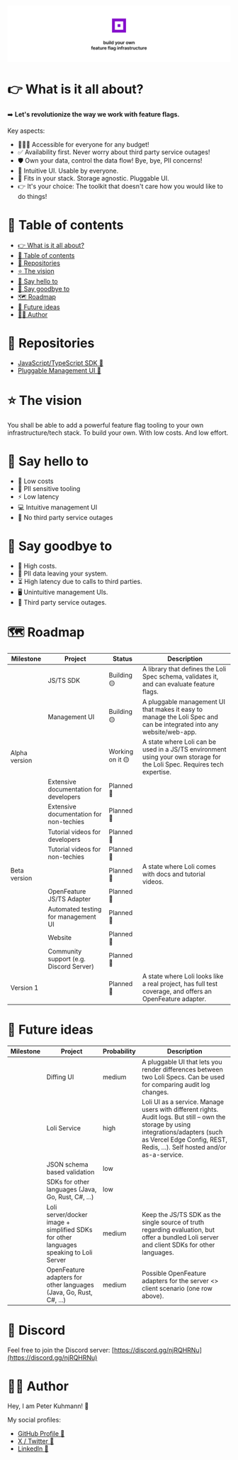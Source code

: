 ![Banner saying: build your own feature flag infrastructure](/profile/assets/banner.jpg)

# 👉 What is it all about?

➡️ **Let's revolutionize the way we work with feature flags.**

Key aspects:

- 👨‍👩‍👧 Accessible for everyone for any budget!
- ✅ Availability first. Never worry about third party service outages!
- 🛡️ Own your data, control the data flow! Bye, bye, PII concerns!
- 💎 Intuitive UI. Usable by everyone.
- 🧩 Fits in your stack. Storage agnostic. Pluggable UI.
- 👉 It's your choice: The toolkit that doesn't care how you would like to do things!

# 📖 Table of contents

<!-- TOC -->
* [👉 What is it all about?](#-what-is-it-all-about)
* [📖 Table of contents](#-table-of-contents)
* [📂️ Repositories](#-repositories)
* [⭐️ The vision](#-the-vision)
* [🤩 Say hello to](#-say-hello-to)
* [👋 Say goodbye to](#-say-goodbye-to)
* [🗺️ Roadmap](#-roadmap)
* [🔭 Future ideas](#-future-ideas)
* [🙆‍♂️ Author](#-author)
<!-- TOC -->

# 📂️ Repositories

- [JavaScript/TypeScript SDK 🔗](https://github.com/Loli-Feature-Flags/loli-sdk)
- [Pluggable Management UI 🔗](https://github.com/Loli-Feature-Flags/loli-ui)

# ⭐️ The vision

You shall be able to add a powerful feature flag tooling to your own
infrastructure/tech stack. To build your own. With low costs. And low effort.

# 🤩 Say hello to

- 🤑 Low costs
- 🔐 PII sensitive tooling
- ⚡️ Low latency
- 💻 Intuitive management UI
- 📶 No third party service outages

# 👋 Say goodbye to

- 💸 High costs.
- 👩 PII data leaving your system.
- ⏳ High latency due to calls to third parties.
- 🖥️ Unintuitive management UIs.
- 🚨 Third party service outages.

# 🗺️ Roadmap

| Milestone     | Project                                 | Status           | Description                                                                                                              |
|---------------|-----------------------------------------|------------------|--------------------------------------------------------------------------------------------------------------------------|
|               | JS/TS SDK                               | Building 🟡      | A library that defines the Loli Spec schema, validates it, and can evaluate feature flags.                               |
|               | Management UI                           | Building 🟡      | A pluggable management UI that makes it easy to manage the Loli Spec and can be integrated into any website/web-app.     |
| Alpha version |                                         | Working on it 🟡 | A state where Loli can be used in a JS/TS environment using your own storage for the Loli Spec. Requires tech expertise. |
|               | Extensive documentation for developers  | Planned 📝       |                                                                                                                          |
|               | Extensive documentation for non-techies | Planned 📝       |                                                                                                                          |
|               | Tutorial videos for developers          | Planned 📝       |                                                                                                                          |
|               | Tutorial videos for non-techies         | Planned 📝       |                                                                                                                          |
| Beta version  |                                         | Planned 📝       | A state where Loli comes with docs and tutorial videos.                                                                  |
|               | OpenFeature JS/TS Adapter               | Planned 📝       |                                                                                                                          |
|               | Automated testing for management UI     | Planned 📝       |                                                                                                                          |
|               | Website                                 | Planned 📝       |                                                                                                                          |
|               | Community support (e.g. Discord Server) | Planned 📝       |                                                                                                                          |
| Version 1     |                                         | Planned 📝       | A state where Loli looks like a real project, has full test coverage, and offers an OpenFeature adapter.                 |

# 🔭 Future ideas

| Milestone | Project                                                                                | Probability | Description                                                                                                                                                                                                       |
|-----------|----------------------------------------------------------------------------------------|-------------|-------------------------------------------------------------------------------------------------------------------------------------------------------------------------------------------------------------------|
|           | Diffing UI                                                                             | medium      | A pluggable UI that lets you render differences between two Loli Specs. Can be used for comparing audit log changes.                                                                                              |
|           | Loli Service                                                                           | high        | Loli UI as a service. Manage users with different rights. Audit logs. But still – own the storage by using integrations/adapters (such as Vercel Edge Config, REST, Redis, ...). Self hosted and/or as-a-service. |
|           | JSON schema based validation                                                           | low         |                                                                                                                                                                                                                   |
|           | SDKs for other languages (Java, Go, Rust, C#, ...)                                     | low         |                                                                                                                                                                                                                   |
|           | Loli server/docker image + simplified SDKs for other languages speaking to Loli Server | medium      | Keep the JS/TS SDK as the single source of truth regarding evaluation, but offer a bundled Loli server and client SDKs for other languages.                                                                       |
|           | OpenFeature adapters for other languages (Java, Go, Rust, C#, ...)                     | medium      | Possible OpenFeature adapters for the server <> client scenario (one row above).                                                                                                                                  |

# 👾 Discord

Feel free to join the Discord server: [https://discord.gg/njRQHRNu](https://discord.gg/njRQHRNu)

# 🙆‍♂️ Author

Hey, I am Peter Kuhmann! 👋

My social profiles:

- [GitHub Profile 🔗](https://github.com/peter-kuhmann/)
- [X / Twitter 🔗](https://twitter.com/squirrel_pierre)
- [LinkedIn 🔗](https://www.linkedin.com/in/peter-kuhmann/)
